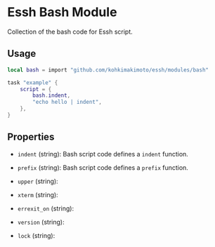 # Essh Bash Module

Collection of the bash code for Essh script.

## Usage 

```lua
local bash = import "github.com/kohkimakimoto/essh/modules/bash"

task "example" {
    script = {
        bash.indent,
        "echo hello | indent",
    },
}
```

## Properties

* `indent` (string): Bash script code defines a `indent` function.

* `prefix` (string): Bash script code defines a `prefix` function.

* `upper` (string):

* `xterm` (string):

* `errexit_on` (string):

* `version` (string):

* `lock` (string):
